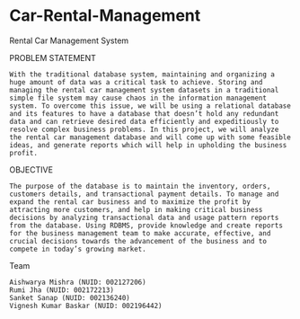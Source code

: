 # Car-Rental-Management
Rental Car Management  System

PROBLEM STATEMENT

    With the traditional database system, maintaining and organizing a huge amount of data was a critical task to achieve. Storing and managing the rental car management system datasets in a traditional simple file system may cause chaos in the information management system. To overcome this issue, we will be using a relational database and its features to have a database that doesn’t hold any redundant data and can retrieve desired data efficiently and expeditiously to resolve complex business problems. In this project, we will analyze the rental car management database and will come up with some feasible ideas, and generate reports which will help in upholding the business profit. 

OBJECTIVE

    The purpose of the database is to maintain the inventory, orders, customers details, and transactional payment details. To manage and expand the rental car business and to maximize the profit by attracting more customers, and help in making critical business decisions by analyzing transactional data and usage pattern reports from the database. Using RDBMS, provide knowledge and create reports for the business management team to make accurate, effective, and crucial decisions towards the advancement of the business and to compete in today’s growing market.

Team 

    Aishwarya Mishra (NUID: 002127206)
    Rumi Jha (NUID: 002172213)
    Sanket Sanap (NUID: 002136240)
    Vignesh Kumar Baskar (NUID: 002196442)

